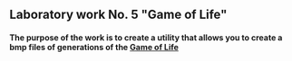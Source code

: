 ## Laboratory work No. 5 "Game of Life"
#### The purpose of the work is to create a utility that allows you to create a bmp files of generations of the [Game of Life](https://en.wikipedia.org/wiki/Conway%27s_Game_of_Life)